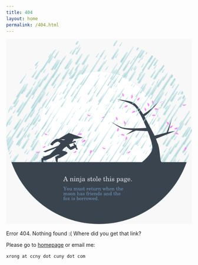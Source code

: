 ```yaml
---
title: 404
layout: home
permalink: /404.html
---
```


<img src="/404.png" alt="" />

Error 404. Nothing found :( Where did you get that link?

Please go to [homepage](/) or email me:

    xrong at ccny dot cuny dot com
